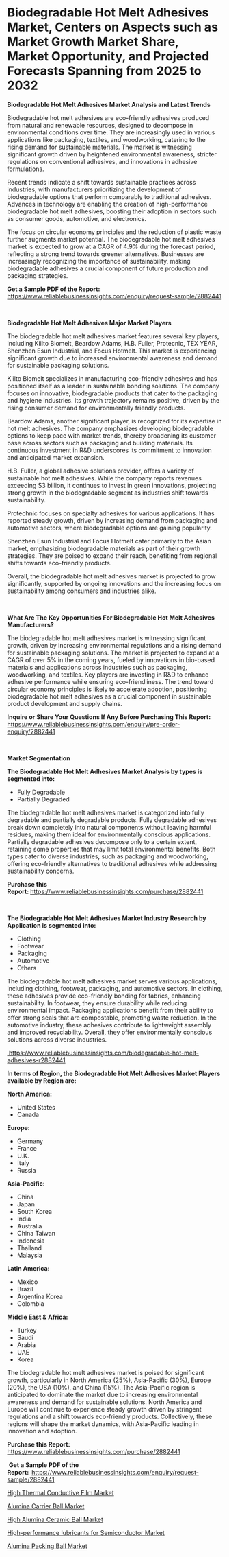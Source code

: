 <p><h1>Biodegradable Hot Melt Adhesives Market, Centers on Aspects such as Market Growth Market Share, Market Opportunity, and Projected Forecasts Spanning from 2025 to 2032</h1></p><p><strong>Biodegradable Hot Melt Adhesives Market Analysis and Latest Trends</strong></p>
<p><p>Biodegradable hot melt adhesives are eco-friendly adhesives produced from natural and renewable resources, designed to decompose in environmental conditions over time. They are increasingly used in various applications like packaging, textiles, and woodworking, catering to the rising demand for sustainable materials. The market is witnessing significant growth driven by heightened environmental awareness, stricter regulations on conventional adhesives, and innovations in adhesive formulations.</p><p>Recent trends indicate a shift towards sustainable practices across industries, with manufacturers prioritizing the development of biodegradable options that perform comparably to traditional adhesives. Advances in technology are enabling the creation of high-performance biodegradable hot melt adhesives, boosting their adoption in sectors such as consumer goods, automotive, and electronics.</p><p>The focus on circular economy principles and the reduction of plastic waste further augments market potential. The biodegradable hot melt adhesives market is expected to grow at a CAGR of 4.9% during the forecast period, reflecting a strong trend towards greener alternatives. Businesses are increasingly recognizing the importance of sustainability, making biodegradable adhesives a crucial component of future production and packaging strategies.</p></p>
<p><strong>Get a Sample PDF of the Report:&nbsp;</strong> <a href="https://www.reliablebusinessinsights.com/enquiry/request-sample/2882441?utm_campaign=97&utm_medium=2&utm_source=Github&utm_content=ia&utm_term=13032025&utm_id=biodegradable-hot-melt-adhesives">https://www.reliablebusinessinsights.com/enquiry/request-sample/2882441</a></p>
<p>&nbsp;</p>
<p><strong>Biodegradable Hot Melt Adhesives Major Market Players</strong></p>
<p><p>The biodegradable hot melt adhesives market features several key players, including Kiilto Biomelt, Beardow Adams, H.B. Fuller, Protecnic, TEX YEAR, Shenzhen Esun Industrial, and Focus Hotmelt. This market is experiencing significant growth due to increased environmental awareness and demand for sustainable packaging solutions.</p><p>Kiilto Biomelt specializes in manufacturing eco-friendly adhesives and has positioned itself as a leader in sustainable bonding solutions. The company focuses on innovative, biodegradable products that cater to the packaging and hygiene industries. Its growth trajectory remains positive, driven by the rising consumer demand for environmentally friendly products.</p><p>Beardow Adams, another significant player, is recognized for its expertise in hot melt adhesives. The company emphasizes developing biodegradable options to keep pace with market trends, thereby broadening its customer base across sectors such as packaging and building materials. Its continuous investment in R&D underscores its commitment to innovation and anticipated market expansion.</p><p>H.B. Fuller, a global adhesive solutions provider, offers a variety of sustainable hot melt adhesives. While the company reports revenues exceeding $3 billion, it continues to invest in green innovations, projecting strong growth in the biodegradable segment as industries shift towards sustainability.</p><p>Protechnic focuses on specialty adhesives for various applications. It has reported steady growth, driven by increasing demand from packaging and automotive sectors, where biodegradable options are gaining popularity.</p><p>Shenzhen Esun Industrial and Focus Hotmelt cater primarily to the Asian market, emphasizing biodegradable materials as part of their growth strategies. They are poised to expand their reach, benefiting from regional shifts towards eco-friendly products.</p><p>Overall, the biodegradable hot melt adhesives market is projected to grow significantly, supported by ongoing innovations and the increasing focus on sustainability among consumers and industries alike.</p></p>
<p>&nbsp;</p>
<p><strong>What Are The Key Opportunities For Biodegradable Hot Melt Adhesives Manufacturers?</strong></p>
<p><p>The biodegradable hot melt adhesives market is witnessing significant growth, driven by increasing environmental regulations and a rising demand for sustainable packaging solutions. The market is projected to expand at a CAGR of over 5% in the coming years, fueled by innovations in bio-based materials and applications across industries such as packaging, woodworking, and textiles. Key players are investing in R&D to enhance adhesive performance while ensuring eco-friendliness. The trend toward circular economy principles is likely to accelerate adoption, positioning biodegradable hot melt adhesives as a crucial component in sustainable product development and supply chains.</p></p>
<p><strong>Inquire or Share Your Questions If Any Before Purchasing This Report:</strong> <a href="https://www.reliablebusinessinsights.com/enquiry/pre-order-enquiry/2882441?utm_campaign=97&utm_medium=2&utm_source=Github&utm_content=ia&utm_term=13032025&utm_id=biodegradable-hot-melt-adhesives">https://www.reliablebusinessinsights.com/enquiry/pre-order-enquiry/2882441</a></p>
<p>&nbsp;</p>
<p><strong>Market Segmentation</strong></p>
<p><strong>The Biodegradable Hot Melt Adhesives Market Analysis by types is segmented into:</strong></p>
<p><ul><li>Fully Degradable</li><li>Partially Degraded</li></ul></p>
<p><p>The biodegradable hot melt adhesives market is categorized into fully degradable and partially degradable products. Fully degradable adhesives break down completely into natural components without leaving harmful residues, making them ideal for environmentally conscious applications. Partially degradable adhesives decompose only to a certain extent, retaining some properties that may limit total environmental benefits. Both types cater to diverse industries, such as packaging and woodworking, offering eco-friendly alternatives to traditional adhesives while addressing sustainability concerns.</p></p>
<p><strong>Purchase this Report:&nbsp;</strong><a href="https://www.reliablebusinessinsights.com/purchase/2882441?utm_campaign=97&utm_medium=2&utm_source=Github&utm_content=ia&utm_term=13032025&utm_id=biodegradable-hot-melt-adhesives">https://www.reliablebusinessinsights.com/purchase/2882441</a></p>
<p>&nbsp;</p>
<p><strong>The Biodegradable Hot Melt Adhesives Market Industry Research by Application is segmented into:</strong></p>
<p><ul><li>Clothing</li><li>Footwear</li><li>Packaging</li><li>Automotive</li><li>Others</li></ul></p>
<p><p>The biodegradable hot melt adhesives market serves various applications, including clothing, footwear, packaging, and automotive sectors. In clothing, these adhesives provide eco-friendly bonding for fabrics, enhancing sustainability. In footwear, they ensure durability while reducing environmental impact. Packaging applications benefit from their ability to offer strong seals that are compostable, promoting waste reduction. In the automotive industry, these adhesives contribute to lightweight assembly and improved recyclability. Overall, they offer environmentally conscious solutions across diverse industries.</p></p>
<p><a href="https://www.reliablebusinessinsights.com/biodegradable-hot-melt-adhesives-r2882441?utm_campaign=97&utm_medium=2&utm_source=Github&utm_content=ia&utm_term=13032025&utm_id=biodegradable-hot-melt-adhesives">&nbsp;https://www.reliablebusinessinsights.com/biodegradable-hot-melt-adhesives-r2882441</a></p>
<p><strong>In terms of Region, the Biodegradable Hot Melt Adhesives Market Players available by Region are:</strong></p>
<p>
    <p> <strong> North America: </strong>
        <ul>
            <li>United States</li>
            <li>Canada</li>
        </ul>
        </p> 
    <p> <strong> Europe: </strong>
        <ul>
            <li>Germany</li>
            <li>France</li>
            <li>U.K.</li>
            <li>Italy</li>
            <li>Russia</li>
        </ul>
        </p> 
    <p> <strong> Asia-Pacific: </strong>
        <ul>
            <li>China</li>
            <li>Japan</li>
            <li>South Korea</li>
            <li>India</li>
            <li>Australia</li>
            <li>China Taiwan</li>
            <li>Indonesia</li>
            <li>Thailand</li>
            <li>Malaysia</li>
        </ul>
        </p> 
    <p> <strong> Latin America: </strong>
        <ul>
            <li>Mexico</li>
            <li>Brazil</li>
            <li>Argentina Korea</li>
            <li>Colombia</li>
        </ul>
        </p> 
    <p> <strong> Middle East & Africa: </strong>
        <ul>
            <li>Turkey</li>
            <li>Saudi</li>
            <li>Arabia</li>
            <li>UAE</li>
            <li>Korea</li>
        </ul>
    </p>
    </p>
<p><p>The biodegradable hot melt adhesives market is poised for significant growth, particularly in North America (25%), Asia-Pacific (30%), Europe (20%), the USA (10%), and China (15%). The Asia-Pacific region is anticipated to dominate the market due to increasing environmental awareness and demand for sustainable solutions. North America and Europe will continue to experience steady growth driven by stringent regulations and a shift towards eco-friendly products. Collectively, these regions will shape the market dynamics, with Asia-Pacific leading in innovation and adoption.</p></p>
<p><strong>Purchase this Report: </strong><a href="https://www.reliablebusinessinsights.com/purchase/2882441?utm_campaign=97&utm_medium=2&utm_source=Github&utm_content=ia&utm_term=13032025&utm_id=biodegradable-hot-melt-adhesives">https://www.reliablebusinessinsights.com/purchase/2882441</a></p>
<p>&nbsp;<strong>Get a Sample PDF of the Report:&nbsp;&nbsp;</strong><a href="https://www.reliablebusinessinsights.com/enquiry/request-sample/2882441?utm_campaign=97&utm_medium=2&utm_source=Github&utm_content=ia&utm_term=13032025&utm_id=biodegradable-hot-melt-adhesives">https://www.reliablebusinessinsights.com/enquiry/request-sample/2882441</a></p>
<p><strong></strong></p>
<p><p><a href="https://github.com/cordaysamaya/Market-Research-Report-List-1/blob/main/high-thermal-conductive-film-market.md?utm_campaign=97&utm_medium=2&utm_source=Github&utm_content=ia&utm_term=13032025&utm_id=biodegradable-hot-melt-adhesives">High Thermal Conductive Film Market</a></p><p><a href="https://github.com/obajimlaweh59/Market-Research-Report-List-1/blob/main/alumina-carrier-ball-market.md?utm_campaign=97&utm_medium=2&utm_source=Github&utm_content=ia&utm_term=13032025&utm_id=biodegradable-hot-melt-adhesives">Alumina Carrier Ball Market</a></p><p><a href="https://github.com/muoioconzej8/Market-Research-Report-List-1/blob/main/high-alumina-ceramic-ball-market.md?utm_campaign=97&utm_medium=2&utm_source=Github&utm_content=ia&utm_term=13032025&utm_id=biodegradable-hot-melt-adhesives">High Alumina Ceramic Ball Market</a></p><p><a href="https://github.com/rvadencho/Market-Research-Report-List-1/blob/main/high-performance-lubricants-for-semiconductor-market.md?utm_campaign=97&utm_medium=2&utm_source=Github&utm_content=ia&utm_term=13032025&utm_id=biodegradable-hot-melt-adhesives">High-performance lubricants for Semiconductor Market</a></p><p><a href="https://github.com/gripeluigstt/Market-Research-Report-List-1/blob/main/alumina-packing-ball-market.md?utm_campaign=97&utm_medium=2&utm_source=Github&utm_content=ia&utm_term=13032025&utm_id=biodegradable-hot-melt-adhesives">Alumina Packing Ball Market</a></p></p>